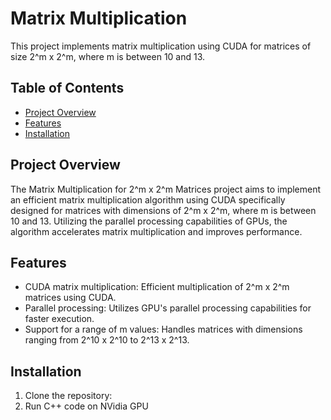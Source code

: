 # Matrix Multiplication

This project implements matrix multiplication using CUDA for matrices of size 2^m x 2^m, where m is between 10 and 13.

## Table of Contents
- [Project Overview](#project-overview)
- [Features](#features)
- [Installation](#installation)

## Project Overview

The Matrix Multiplication for 2^m x 2^m Matrices project aims to implement an efficient matrix multiplication algorithm using CUDA specifically designed for matrices with dimensions of 2^m x 2^m, where m is between 10 and 13. Utilizing the parallel processing capabilities of GPUs, the algorithm accelerates matrix multiplication and improves performance.

## Features

- CUDA matrix multiplication: Efficient multiplication of 2^m x 2^m matrices using CUDA.
- Parallel processing: Utilizes GPU's parallel processing capabilities for faster execution.
- Support for a range of m values: Handles matrices with dimensions ranging from 2^10 x 2^10 to 2^13 x 2^13.

## Installation

1. Clone the repository:
2. Run C++ code on NVidia GPU
